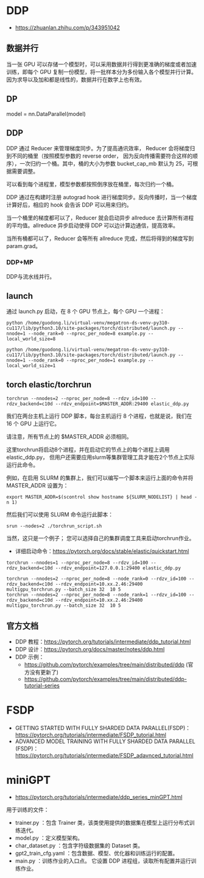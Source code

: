 


# DDP

- https://zhuanlan.zhihu.com/p/343951042



## 数据并行

当一张 GPU 可以存储一个模型时，可以采用数据并行得到更准确的梯度或者加速训练，即每个 GPU 复制一份模型，将一批样本分为多份输入各个模型并行计算。因为求导以及加和都是线性的，数据并行在数学上也有效。

## DP


model = nn.DataParallel(model)



## DDP


DDP 通过 Reducer 来管理梯度同步。为了提高通讯效率， Reducer 会将梯度归到不同的桶里（按照模型参数的 reverse order， 因为反向传播需要符合这样的顺序），一次归约一个桶。其中，桶的大小为参数 bucket_cap_mb 默认为 25，可根据需要调整。


可以看到每个进程里，模型参数都按照倒序放在桶里，每次归约一个桶。


DDP 通过在构建时注册 autograd hook 进行梯度同步。反向传播时，当一个梯度计算好后，相应的 hook 会告诉 DDP 可以用来归约。

当一个桶里的梯度都可以了，Reducer 就会启动异步 allreduce 去计算所有进程的平均值。allreduce 异步启动使得 DDP 可以边计算边通信，提高效率。

当所有桶都可以了，Reducer 会等所有 allreduce 完成，然后将得到的梯度写到 param.grad。




### DDP+MP

DDP与流水线并行。







## launch



通过 launch.py 启动，在 8 个 GPU 节点上，每个 GPU 一个进程：
```
python /home/guodong.li/virtual-venv/megatron-ds-venv-py310-cu117/lib/python3.10/site-packages/torch/distributed/launch.py --nnode=1 --node_rank=0 --nproc_per_node=8 example.py --local_world_size=8

python /home/guodong.li/virtual-venv/megatron-ds-venv-py310-cu117/lib/python3.10/site-packages/torch/distributed/launch.py --nnode=1 --node_rank=0 --nproc_per_node=1 example.py --local_world_size=1

```




## torch elastic/torchrun


```
torchrun --nnodes=2 --nproc_per_node=8 --rdzv_id=100 --rdzv_backend=c10d --rdzv_endpoint=$MASTER_ADDR:29400 elastic_ddp.py
```

我们在两台主机上运行 DDP 脚本，每台主机运行 8 个进程，也就是说，我们在 16 个 GPU 上运行它。 

请注意，所有节点上的 $MASTER_ADDR 必须相同。

这里torchrun将启动8个进程，并在启动它的节点上的每个进程上调用elastic_ddp.py，
但用户还需要应用slurm等集群管理工具才能在2个节点上实际运行此命令。


例如，在启用 SLURM 的集群上，我们可以编写一个脚本来运行上面的命令并将 MASTER_ADDR 设置为：

```
export MASTER_ADDR=$(scontrol show hostname ${SLURM_NODELIST} | head -n 1)
```

然后我们可以使用 SLURM 命令运行此脚本：

```
srun --nodes=2 ./torchrun_script.sh
```

当然，这只是一个例子； 您可以选择自己的集群调度工具来启动torchrun作业。



- 详细启动命令：https://pytorch.org/docs/stable/elastic/quickstart.html




```
torchrun --nnodes=1 --nproc_per_node=8 --rdzv_id=100 --rdzv_backend=c10d --rdzv_endpoint=127.0.0.1:29400 elastic_ddp.py
```


```
torchrun --nnodes=2 --nproc_per_node=8 --node_rank=0 --rdzv_id=100 --rdzv_backend=c10d --rdzv_endpoint=10.xx.2.46:29400 multigpu_torchrun.py --batch_size 32  10 5
torchrun --nnodes=2 --nproc_per_node=8 --node_rank=1 --rdzv_id=100 --rdzv_backend=c10d --rdzv_endpoint=10.xx.2.46:29400 multigpu_torchrun.py --batch_size 32  10 5
```





## 官方文档
- DDP 教程：https://pytorch.org/tutorials/intermediate/ddp_tutorial.html
- DDP 设计：https://pytorch.org/docs/master/notes/ddp.html
- DDP 示例：
	- https://github.com/pytorch/examples/tree/main/distributed/ddp (官方没有更新了)
	- https://github.com/pytorch/examples/tree/main/distributed/ddp-tutorial-series




# FSDP



- GETTING STARTED WITH FULLY SHARDED DATA PARALLEL(FSDP)：https://pytorch.org/tutorials/intermediate/FSDP_tutorial.html
- ADVANCED MODEL TRAINING WITH FULLY SHARDED DATA PARALLEL (FSDP)：https://pytorch.org/tutorials/intermediate/FSDP_adavnced_tutorial.html










# miniGPT

- https://pytorch.org/tutorials/intermediate/ddp_series_minGPT.html

用于训练的文件：

- trainer.py ：包含 Trainer 类，该类使用提供的数据集在模型上运行分布式训练迭代。
- model.py ：定义模型架构。
- char_dataset.py ：包含字符级数据集的 Dataset 类。
- gpt2_train_cfg.yaml ：包含数据、模型、优化器和训练运行的配置。
- main.py ：训练作业的入口点。 它设置 DDP 进程组，读取所有配置并运行训练作业。








